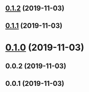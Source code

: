 ## [0.1.2](https://github.com/rotem1988/angular-changelog/compare/v0.1.1...v0.1.2) (2019-11-03)



## [0.1.1](https://github.com/rotem1988/angular-changelog/compare/v0.1.0...v0.1.1) (2019-11-03)



# [0.1.0](https://github.com/rotem1988/angular-changelog/compare/v1.0.0...v0.1.0) (2019-11-03)



## 0.0.2 (2019-11-03)



## 0.0.1 (2019-11-03)



